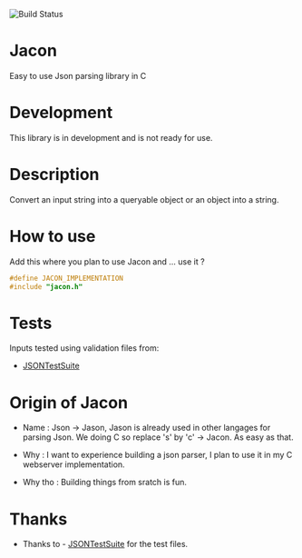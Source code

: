![Build Status](https://github.com/julien-remmery-vinci/Jacon/actions/workflows/ci.yml/badge.svg)
# Jacon
Easy to use Json parsing library in C

# Development
This library is in development and is not ready for use.

# Description
Convert an input string into a queryable object or an object into a string.

# How to use
Add this where you plan to use Jacon and ... use it ?
```C
#define JACON_IMPLEMENTATION
#include "jacon.h"
```

# Tests
Inputs tested using validation files from:
- [JSONTestSuite](https://github.com/nst/JSONTestSuite)

# Origin of Jacon
- Name :
Json -> Jason, Jason is already used in other langages for parsing Json.
We doing C so replace 's' by 'c' -> Jacon.
As easy as that.

- Why : I want to experience building a json parser, I plan to use it in my C webserver implementation.

- Why tho : Building things from sratch is fun.

# Thanks
- Thanks to - [JSONTestSuite](https://github.com/nst/JSONTestSuite) for the test files.